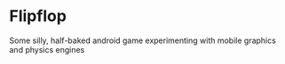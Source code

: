 Flipflop
===
Some silly, half-baked android game experimenting with mobile graphics and physics engines